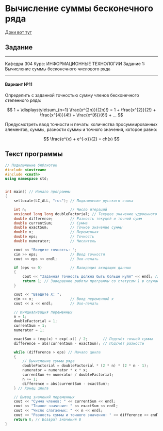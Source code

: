 # Вычисление суммы бесконечного ряда

[Доки вот тут](documentation/docs.pdf)

## Задание

---

Кафедра 304    Курс: ИНФОРМАЦИОННЫЕ ТЕХНОЛОГИИ
Задание 1: Вычисление суммы бесконечного числового ряда

---

#### Вариант №11

Определить с заданной точностью сумму членов бесконечного степенного ряда:

$$ 1 + \displaystyle\sum_{n=1} \frac{x^{2n}}{(2n)!} = 1 + \frac{x^{2}}{2!} + \frac{x^{4}}{4!} + \frac{x^{6}}{6!} + ... $$

Предусмотреть ввод точности и печать: количества просуммированных элементов, суммы, разности суммы и точного значения, которое равно:

$$ \frac{e^{x} + e^{-x}}{2} = ch(x) $$

## Текст программы

```cpp
// Подключение библиотек
#include <iostream>
#include <cmath>
using namespace std;


int main() // Начало программы
{
    setlocale(LC_ALL, "rus"); // Подключение русского языка

    int n;                    // Число итераций
    unsigned long long doubleFactorial; // Текущее значение удвоенного факториала
    double difference;        // Разность текущей и точной сумм
    double currentSum;        // Сумма
    double exactSum;          // Точное значение суммы
    double x;                 // Переменная
    double eps;               // Точность
    double numerator;         // Числитель

    cout << "Введите точность: ";
    cin >> eps;               // Ввод точности
    cout << eps << endl;      // Эхо-печать

    if (eps <= 0)             // Валидация входящих данных
    {
        cout << "Заданная точность должна быть больше нуля" << endl; // Вывод сообщения об ошибке
        return 1; // Завершение работы программы со статусом 1 в случае некорректности введённых данных
    }

    cout << "Введите X: ";
    cin >> x;                 // Ввод переменной x
    cout << x << endl;        // Эхо-печать

    // Инициализация переменных
    n = 1;
    doubleFactorial = 1;
    currentSum = 1;
    numerator = 1;

    exactSum = (exp(x) + exp(-x)) / 2;       // Подсчёт точной суммы
    difference = abs(currentSum - exactSum); // Подсчёт разности

    while (difference > eps) // Начало цикла
    {
        // Вычисление суммы ряда
        doubleFactorial = doubleFactorial * (2 * n) * (2 * n - 1);
        numerator = numerator * x * x;
        currentSum += numerator / doubleFactorial;
        n += 1;
        difference = abs(currentSum - exactSum);
    } // Конец цикла

    // Вывод значений переменных
    cout << "Сумма членов: " << currentSum << endl;
    cout << "Точное значение: " << exactSum << endl;
    cout << "Число слагаемых: " << n << endl;
    cout << "Разность суммы и точного значения: " << difference << endl;
    return 0; // Возврат значения 0
}

```
